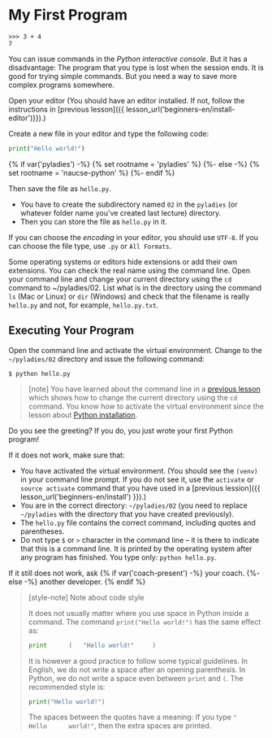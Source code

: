 # My First Program

```pycon
>>> 3 + 4
7
```

You can issue commands in the *Python interactive console*. 
But it has a disadvantage:
The program that you type is lost when the session ends.
It is good for trying simple commands. 
But you need a way to save more complex programs somewhere. 

Open your editor
(You should have an editor installed. If not, follow the instructions in 
[previous lesson]({{ lesson_url('beginners-en/install-editor')}}).)

Create a new file in your editor and type the following code:

```python
print("Hello world!")
```

{% if var('pyladies') -%}
{% set rootname = 'pyladies' %}
{%- else -%}
{% set rootname = 'naucse-python' %}
{%- endif %}

Then save the file as `hello.py`.
* You have to create the subdirectory named `02` in the `pyladies`
(or whatever folder name you've created last lecture) directory.
* Then you can store the file as `hello.py` in it.

If you can choose the *encoding* in your editor, you should use `UTF-8`.
If you can choose the file type, use `.py` or `All Formats`.

Some operating systems or editors hide extensions or add their own extensions.
You can check the real name using the command line.
Open your command line and change your current directory using the `cd` command to
~/pyladies/02.
List what is in the directory using the command `ls` (Mac or Linux) or `dir` (Windows) 
and check that the filename is really `hello.py` and not, for example, `hello.py.txt`.


## Executing Your Program

Open the command line and activate the virtual environment.
Change to the `~/pyladies/02` directory and issue the following command:

```console
$ python hello.py
```

> [note]
> You have learned about the command line in 
> a [previous lesson](../../beginners-en/cmdline/) which shows how to change the current directory 
> using the `cd` command.
> You know how to activate the virtual environment since the lesson about
> [Python installation](../../beginners-en/install/).

Do you see the greeting? If you do, you just wrote your first Python program!

If it does not work, make sure that:

* You have activated the virtual environment.
  (You should see the `(venv)` in your command line prompt. If you do not see it, 
  use the `activate` or `source activate` command that you have used in a [previous lession]({{ lesson_url('beginners-en/install') }}).)
* You are in the correct directory: `~/pyladies/02`
  (you need to replace `~/pyladies` with the directory that you have created previously).
* The `hello.py` file contains the correct command, including quotes and parentheses.
* Do not type `$` or `>` character in the command line – it is there to indicate that this is a command line.
  It is printed by the operating system after any program has finished.
  You type only: `python hello.py`.

If it still does not work, ask 
{% if var('coach-present') -%}
your coach.
{%- else -%}
another developer. <!-- XXX: where to direct people? -->
{% endif %}


> [style-note] Note about code style
>
> It does not usually matter where you use space in Python inside a command. 
> The command `print("Hello world!")` has the same effect as:
>
> ```python
> print      (   "Hello world!"     )
> ```
>
> It is however a good practice to follow some typical guidelines.
> In English, we do not write a space after an opening parenthesis.
> In Python, we do not write a space even between `print` and `(`.
> The recommended style is:
>
> ```python
> print("Hello world!")
> ```
>
> The spaces between the quotes have a meaning: If you type
> `"    Hello      world!"`, then the extra spaces are printed.
